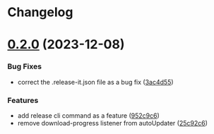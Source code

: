 # Changelog

# [0.2.0](https://github.com/argusherd/test-electron-builder/compare/v0.1.8...v0.2.0) (2023-12-08)


### Bug Fixes

* correct the .release-it.json file as a bug fix ([3ac4d55](https://github.com/argusherd/test-electron-builder/commit/3ac4d55dd3298560faf36849fd493cc96f25ff87))


### Features

* add release cli command as a feature ([952c9c6](https://github.com/argusherd/test-electron-builder/commit/952c9c6bd0124f42ea9755baa2b946da5e76b89d))
* remove download-progress listener from autoUpdater ([25c92c6](https://github.com/argusherd/test-electron-builder/commit/25c92c6855694fec08ba3048c91a2af7a1186bb3))

